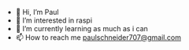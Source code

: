 - 👋 Hi, I’m Paul
- 👀 I’m interested in raspi
- 🌱 I’m currently learning as much as i can
- 📫 How to reach me paulschneider707@gmail.com

<!---
Paulanton07/Paulanton07 is a ✨ special ✨ repository because its `README.md` (this file) appears on your GitHub profile.
You can click the Preview link to take a look at your changes.
--->

